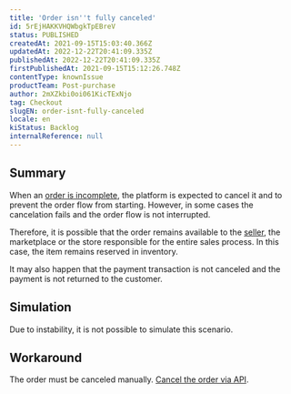 ```yaml
---
title: 'Order isn''t fully canceled'
id: 5rEjHAKKVHQWbgkTpEBreV
status: PUBLISHED
createdAt: 2021-09-15T15:03:40.366Z
updatedAt: 2022-12-22T20:41:09.335Z
publishedAt: 2022-12-22T20:41:09.335Z
firstPublishedAt: 2021-09-15T15:12:26.748Z
contentType: knownIssue
productTeam: Post-purchase
author: 2mXZkbi0oi061KicTExNjo
tag: Checkout
slugEN: order-isnt-fully-canceled
locale: en
kiStatus: Backlog
internalReference: null
---
```


## Summary

When an [order is incomplete](https://help.vtex.com/en/tutorial/understanding-incomplete-orders--tutorials_294), the platform is expected to cancel it and to prevent the order flow from starting. However, in some cases the cancelation fails and the order flow is not interrupted.

Therefore, it is possible that the order remains available to the [seller](https://help.vtex.com/en/tutorial/what-is-a-seller--5FkLvhZ3Few4CWWIuYOK2w), the marketplace or the store responsible for the entire sales process. In this case, the item remains reserved in inventory.

It may also happen that the payment transaction is not canceled and the payment is not returned to the customer.


## Simulation

Due to instability, it is not possible to simulate this scenario.


## Workaround

The order must be canceled manually. [Cancel the order via API](https://developers.vtex.com/vtex-rest-api/reference/orders#cancelorder).


